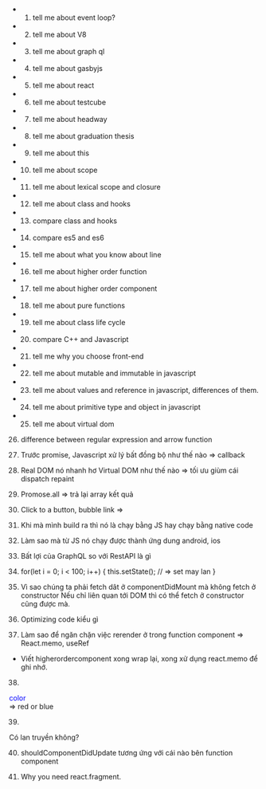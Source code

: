 - 1. tell me about event loop?
- 2. tell me about V8
- 3. tell me about graph ql
- 4. tell me about gasbyjs
- 5. tell me about react
- 6. tell me about testcube
- 7. tell me about headway
- 8. tell me about graduation thesis
- 9. tell me about this
- 10. tell me about scope
- 11. tell me about lexical scope and closure
- 12. tell me about class and hooks
- 13. compare class and hooks
- 14. compare es5 and es6
- 15. tell me about what you know about line
- 16. tell me about higher order function
- 17. tell me about higher order component
- 18. tell me about pure functions
- 19. tell me about class life cycle
- 20. compare C++ and Javascript
- 21. tell me why you choose front-end
- 22. tell me about mutable and immutable in javascript
- 23. tell me about values and reference in javascript, differences of them.
- 24. tell me about primitive type and object in javascript
- 25. tell me about virtual dom

26. difference between regular expression and arrow function

27. Trước promise, Javascript xử lý bất đồng bộ như thế nào => callback

28. Real DOM nó nhanh hơ Virtual DOM như thế nào => tối ưu giùm cái dispatch repaint

29. Promose.all => trả lại array kết quả

30. Click to a button, bubble link =>

31. Khi mà mình build ra thì nó là chạy bằng JS hay chạy bằng native code

32. Làm sao mà từ JS nó chạy được thành ứng dung android, ios

33. Bất lợi của GraphQL so với RestAPI là gì

34. for(let i = 0; i < 100; i++) {
    this.setState();
    // => set may lan
    }

35. Vì sao chúng ta phải fetch dât ở componentDidMount mà không fetch ở constructor
    Nếu chỉ liên quan tới DOM thì có thể fetch ở constructor cũng được mà.

36. Optimizing code kiểu gì

37. Làm sao để ngăn chặn việc rerender ở trong function component => React.memo, useRef

- Viết higherordercomponent xong wrap lại, xong xử dụng react.memo để ghi nhớ.

38. <style>
        .class2 {
            color: red;
        }
        .class1 {
            color: blue;
        }
    </style>

<div class="class1 class2">color</div> => red or blue

39. <div onClick1>
        <div onClick2></div>
    </div>

Có lan truyền không?

40. shouldComponentDidUpdate tương ứng với cái nào bên function component

41. Why you need react.fragment.
